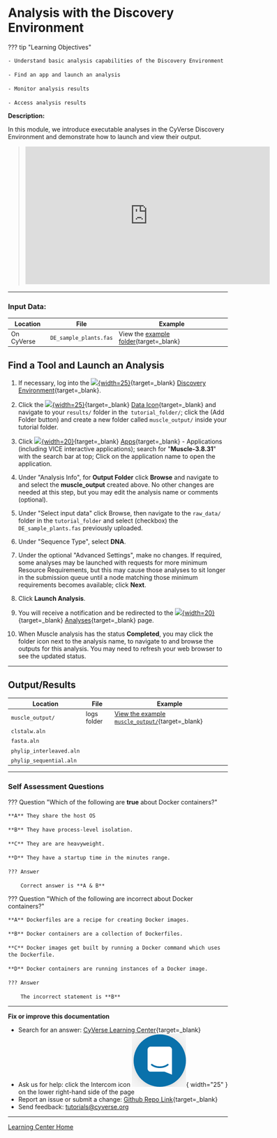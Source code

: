 # Analysis with the Discovery Environment

??? tip "Learning Objectives"

    - Understand basic analysis capabilities of the Discovery Environment

    - Find an app and launch an analysis
    
    - Monitor analysis results
    
    - Access analysis results

**Description:**

In this module, we introduce executable analyses in the CyVerse Discovery Environment and demonstrate how to launch and view their output.

> <div class="video-container">
> <iframe width="560" height="315" src="https://www.youtube.com/embed/LBtyt5bG2VY" title="YouTube video player" frameborder="0" allow="accelerometer; autoplay; clipboard-write; encrypted-media; gyroscope; picture-in-picture" allowfullscreen></iframe>
> </div>

------------------------------------------------------------------------

### Input Data:

| Location | File | Example |
|----------|------|---------|
| On CyVerse | `DE_sample_plants.fas` | View the [example folder](https://datacommons.cyverse.org/browse/iplant/home/shared/cyverse_training/cyverse_mooc){target=_blank} |

## Find a Tool and Launch an Analysis

[de]: assets/de/logos/deIcon.svg
[home]: assets/de/menu_items/homeIcon.svg
[data]: assets/de/menu_items/dataIcon.svg
[apps]: assets/de/menu_items/appsIcon.svg
[analysis]: assets/de/menu_items/analysisIcon.svg

1. If necessary, log into the [![][de]{width=25}](https://de.cyverse.org){target=_blank} [Discovery Environment](https://de.cyverse.org){target=_blank}.

2. Click the [![][data]{width=25}](https://de.cyverse.org/data/){target=_blank} [Data Icon](https://de.cyverse.org/data){target=_blank} and navigate to your `results/` folder in the` tutorial_folder/`; click the (Add Folder button) and create a new folder called `muscle_output/` inside your tutorial folder.

3.  Click [![][apps]{width=20}](https://de.cyverse.org/apps){target=_blank} [Apps](https://de.cyverse.org/apps){target=_blank} - Applications (including VICE interactive applications); search for "**Muscle-3.8.31**" with the search bar at top; Click on the application name to open the application.

4.  Under "Analysis Info", for **Output Folder** click **Browse** and
    navigate to and select the **muscle\_output** created above. No
    other changes are needed at this step, but you may edit the analysis
    name or comments (optional).
5.  Under "Select input data" click Browse, then navigate to the `raw_data/` folder in the `tutorial_folder` and select (checkbox) the `DE_sample_plants.fas` previously uploaded.

6.  Under "Sequence Type", select **DNA**.

7.  Under the optional "Advanced Settings", make no changes. If required, some analyses may be launched with requests for more minimum Resource Requirements, but this may cause those analyses to sit longer in the submission queue until a node matching those minimum requirements becomes available; click **Next**.

8.  Click **Launch Analysis**.

9.  You will receive a notification and be redirected to the [![][analysis]{width=20}](https://de.cyverse.org/analyses){target=_blank} [Analyses](https://de.cyverse.org/analyses){target=_blank} page.

10. When Muscle analysis has the status **Completed**, you may click the folder icon next to the analysis name, to navigate to and browse the outputs for this analysis. You may need to refresh your web browser    to see the updated status.

------------------------------------------------------------------------

## Output/Results

| Location | File | Example |
|----------|------|---------|
| `muscle_output/`  | logs folder | [View the example `muscle_output/`](https://datacommons.cyverse.org/browse/iplant/home/shared/cyverse_training/cyverse_mooc/tutorial_folder/results/muscle_output){target=_blank} |
| `clstalw.aln` | |
| `fasta.aln` | | 
| `phylip_interleaved.aln` | | 
| `phylip_sequential.aln` | |

------------------------------------------------------------------------

### Self Assessment Questions

??? Question "Which of the following are **true** about Docker containers?"

    **A** They share the host OS
    
    **B** They have process-level isolation.
    
    **C** They are are heavyweight.

    **D** They have a startup time in the minutes range.

    ??? Answer

        Correct answer is **A & B**

??? Question "Which of the following are incorrect about Docker containers?"
    
    **A** Dockerfiles are a recipe for creating Docker images.
    
    **B** Docker containers are a collection of Dockerfiles.
    
    **C** Docker images get built by running a Docker command which uses the Dockerfile.

    **D** Docker containers are running instances of a Docker image.

    ??? Answer
    
        The incorrect statement is **B**

-----------------------------------------------------------------------

**Fix or improve this documentation**

  - Search for an answer:
     [CyVerse Learning Center](https://learning.cyverse.org){target=_blank}
  - Ask us for help:
    click the Intercom icon ![Intercom](assets/intercom.png){ width="25" } on the lower right-hand side of the page
  - Report an issue or submit a change:
    [Github Repo Link](https://github.com/cyverse-learning-materials/){target=_blank}
  - Send feedback: <tutorials@cyverse.org>
  
------------------------------------------------------------------------

[Learning Center Home](http://learning.cyverse.org/)
